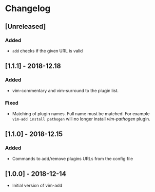 # Changelog

## [Unreleased]

### Added

* `add` checks if the given URL is valid

## [1.1.1] - 2018-12.18

### Added

* vim-commentary and vim-surround to the plugin list.

### Fixed

* Matching of plugin names. Full name must be matched. For example `vim-add install pathogen`
  will no longer install *vim-pathogen* plugin.

## [1.1.0] - 2018-12.15

### Added

* Commands to add/remove plugins URLs from the config file

## [1.0.0] - 2018-12-14

* Initial version of vim-add

